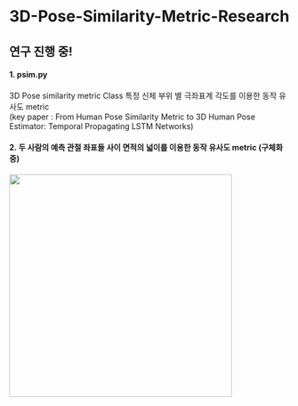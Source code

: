 # 3D-Pose-Similarity-Metric-Research

연구 진행 중!
---

#### 1. psim.py  
3D Pose similarity metric Class
특정 신체 부위 별 극좌표계 각도를 이용한 동작 유사도 metric  
(key paper : From Human Pose Similarity Metric to 3D Human Pose Estimator: Temporal Propagating LSTM Networks)

#### 2. 두 사람의 예측 관절 좌표들 사이 면적의 넓이를 이용한 동작 유사도 metric (구체화 중)
<img src="https://github.com/jihwan21/3D-Pose-Similarity-Metric-Research/assets/96354328/0414f430-4a5b-48a4-b2f5-35a8b83a504f.png"  width="400" height="400"/>

